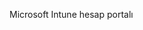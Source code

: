 <Token xmlns:xlink="http://www.w3.org/1999/xlink">Microsoft Intune hesap portalı</Token>

<!--HONumber=Jun16_HO4-->


